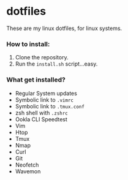 # dotfiles

These are my linux dotfiles, for linux systems.

### How to install:
1. Clone the repository.
2. Run the `install.sh` script...easy.

### What get installed?
* Regular System updates
* Symbolic link to `.vimrc`
* Symbolic link to `.tmux.conf`
* zsh shell with `.zshrc`
* Ookla CLI Speedtest
* Vim
* Htop
* Tmux
* Nmap
* Curl
* Git
* Neofetch
* Wavemon
